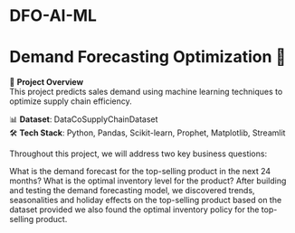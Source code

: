 # DFO-AI-ML
# Demand Forecasting Optimization 🚀
📌 **Project Overview**  
This project predicts sales demand using machine learning techniques to optimize supply chain efficiency.

📊 **Dataset**: DataCoSupplyChainDataset  
🛠 **Tech Stack**: Python, Pandas, Scikit-learn, Prophet, Matplotlib, Streamlit  

Throughout this project, we will address two key business questions:

What is the demand forecast for the top-selling product in the next 24 months?
What is the optimal inventory level for the product?
After building and testing the demand forecasting model, we discovered trends, seasonalities and holiday effects on the top-selling product based on the dataset provided we also found the optimal inventory policy for the top-selling product.

